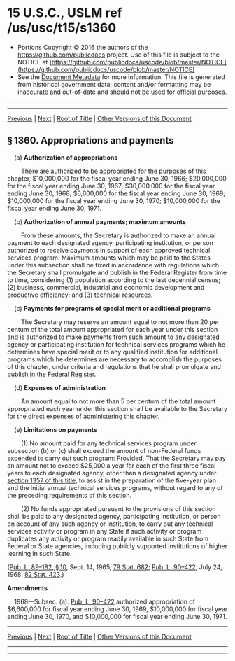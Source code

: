 ---
---

# 15 U.S.C., USLM ref /us/usc/t15/s1360

* Portions Copyright © 2016 the authors of the https://github.com/publicdocs project.
  Use of this file is subject to the NOTICE at [https://github.com/publicdocs/uscode/blob/master/NOTICE](https://github.com/publicdocs/uscode/blob/master/NOTICE)
* See the [Document Metadata](././../../../..//README.md) for more information.
  This file is generated from historical government data; content and/or formatting may be inaccurate and out-of-date and should not be used for official purposes.

----------
----------

[Previous](./../../../..//us/usc/t15/ch37/m__us_usc_t15_s1359.md) | [Next](./../../../..//us/usc/t15/ch37/m__us_usc_t15_s1361.md) | [Root of Title](./../../../../) | [Other Versions of this Document](https://publicdocs.github.io/go/links?ns=uslm&ref=%2Fus%2Fusc%2Ft15%2Fs1360)

## § 1360. Appropriations and payments

    (a) __Authorization of appropriations__ 

        There are authorized to be appropriated for the purposes of this chapter, $10,000,000 for the fiscal year ending June 30, 1966; $20,000,000 for the fiscal year ending June 30, 1967; $30,000,000 for the fiscal year ending June 30, 1968; $6,600,000 for the fiscal year ending June 30, 1969; $10,000,000 for the fiscal year ending June 30, 1970; $10,000,000 for the fiscal year ending June 30, 1971.

    (b) __Authorization of annual payments; maximum amounts__ 

        From these amounts, the Secretary is authorized to make an annual payment to each designated agency, participating institution, or person authorized to receive payments in support of each approved technical services program. Maximum amounts which may be paid to the States under this subsection shall be fixed in accordance with regulations which the Secretary shall promulgate and publish in the Federal Register from time to time, considering (1) population according to the last decennial census; (2) business, commercial, industrial and economic development and productive efficiency; and (3) technical resources.

    (c) __Payments for programs of special merit or additional programs__ 

        The Secretary may reserve an amount equal to not more than 20 per centum of the total amount appropriated for each year under this section and is authorized to make payments from such amount to any designated agency or participating institution for technical services programs which he determines have special merit or to any qualified institution for additional programs which he determines are necessary to accomplish the purposes of this chapter, under criteria and regulations that he shall promulgate and publish in the Federal Register.

    (d) __Expenses of administration__ 

        An amount equal to not more than 5 per centum of the total amount appropriated each year under this section shall be available to the Secretary for the direct expenses of administering this chapter.

    (e) __Limitations on payments__ 

        (1) No amount paid for any technical services program under subsection (b) or (c) shall exceed the amount of non-Federal funds expended to carry out such program: Provided, That the Secretary may pay an amount not to exceed $25,000 a year for each of the first three fiscal years to each designated agency, other than a designated agency under [section 1357 of this title][/us/usc/t15/s1357], to assist in the preparation of the five-year plan and the initial annual technical services programs, without regard to any of the preceding requirements of this section.

        (2) No funds appropriated pursuant to the provisions of this section shall be paid to any designated agency, participating institution, or person on account of any such agency or institution, to carry out any technical services activity or program in any State if such activity or program duplicates any activity or program readily available in such State from Federal or State agencies, including publicly supported institutions of higher learning in such State.

([Pub. L. 89–182, § 10][/us/pl/89/182/s10], Sept. 14, 1965, [79 Stat. 682][/us/stat/79/682]; [Pub. L. 90–422][/us/pl/90/422], July 24, 1968, [82 Stat. 423][/us/stat/82/423].)

 __Amendments__ 

    1968—Subsec. (a). [Pub. L. 90–422][/us/pl/90/422] authorized appropriation of $6,600,000 for fiscal year ending June 30, 1969, $10,000,000 for fiscal year ending June 30, 1970, and $10,000,000 for fiscal year ending June 30, 1971.

----------

[Previous](./../../../..//us/usc/t15/ch37/m__us_usc_t15_s1359.md) | [Next](./../../../..//us/usc/t15/ch37/m__us_usc_t15_s1361.md) | [Root of Title](./../../../../) | [Other Versions of this Document](https://publicdocs.github.io/go/links?ns=uslm&ref=%2Fus%2Fusc%2Ft15%2Fs1360)

----------
----------

[/us/usc/t15/s1357]: https://publicdocs.github.io/go/links?ns=uslm&ref=%2Fus%2Fusc%2Ft15%2Fs1357
[/us/pl/89/182/s10]: https://publicdocs.github.io/go/links?ns=uslm&ref=%2Fus%2Fpl%2F89%2F182%2Fs10
[/us/stat/79/682]: https://publicdocs.github.io/go/links?ns=uslm&ref=%2Fus%2Fstat%2F79%2F682
[/us/pl/90/422]: https://publicdocs.github.io/go/links?ns=uslm&ref=%2Fus%2Fpl%2F90%2F422
[/us/stat/82/423]: https://publicdocs.github.io/go/links?ns=uslm&ref=%2Fus%2Fstat%2F82%2F423
[/us/pl/90/422]: https://publicdocs.github.io/go/links?ns=uslm&ref=%2Fus%2Fpl%2F90%2F422


